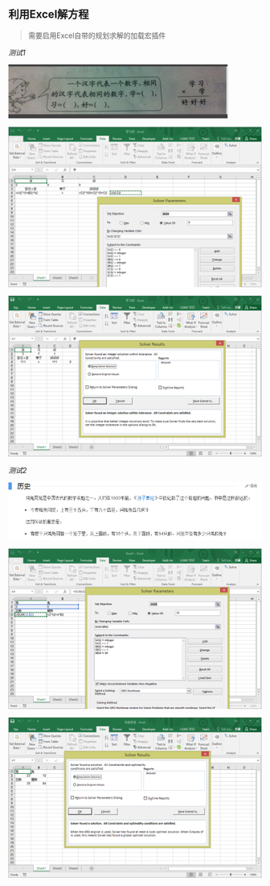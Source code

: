 ## 利用Excel解方程 ##
>需要启用Excel自带的规划求解的加载宏插件


*测试1*

![学习好](../Pic/0.png)

![学习好](../Pic/sp20161016_142518.png)

![学习好](../Pic/sp20161016_143158.png)

*测试2*

![鸡兔同笼](../Pic/sp20161016_143705.png)

![鸡兔同笼](../Pic/sp20161016_092639.png)

![鸡兔同笼](../Pic/sp20161016_143124.png)

